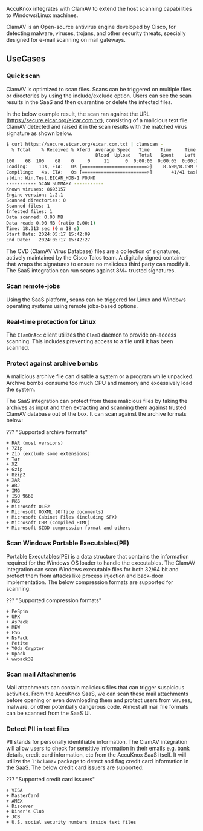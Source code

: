 

AccuKnox integrates with ClamAV to extend the host scanning capabilities to Windows/Linux machines.

ClamAV is an Open-source antivirus engine developed by Cisco, for detecting malware, viruses, trojans, and other security threats, specially designed for e-mail scanning on mail gateways.

## UseCases

### Quick scan

ClamAV is optimized to scan files. Scans can be triggered on multiple files or directories by using the include/exclude option. Users can see the scan results in the SaaS and then quarantine or delete the infected files.

In the below example result, the scan ran against the URL (https://secure.eicar.org/eicar.com.txt), consisting of a malicious text file. ClamAV detected and raised it in the scan results with the matched virus signature as shown below.

```sh
$ curl https://secure.eicar.org/eicar.com.txt | clamscan -
  % Total    % Received % Xferd  Average Speed   Time    Time     Time  Current
                                 Dload  Upload   Total   Spent    Left  Speed
100    68  100    68    0     0     11      0  0:00:06  0:00:05  0:00:01    141.78M/8.71M sigs                 ]    1.77M/8.71M sigs    0.00K/8.71M sigs
Loading:    13s, ETA:   0s [========================>]    8.69M/8.69M sigs
Compiling:   4s, ETA:   0s [========================>]       41/41 tasks
stdin: Win.Test.EICAR_HDB-1 FOUND
----------- SCAN SUMMARY -----------
Known viruses: 8693157
Engine version: 1.2.1
Scanned directories: 0
Scanned files: 1
Infected files: 1
Data scanned: 0.00 MB
Data read: 0.00 MB (ratio 0.00:1)
Time: 18.313 sec (0 m 18 s)
Start Date: 2024:05:17 15:42:09
End Date:   2024:05:17 15:42:27
```

The CVD (ClamAV Virus Database) files are a collection of signatures, actively maintained by the Cisco Talos team. A digitally signed container that wraps the signatures to ensure no malicious third party can modify it. The SaaS integration can run scans against 8M+ trusted signatures.

### Scan remote-jobs

Using the SaaS platform, scans can be triggered for Linux and Windows operating systems using remote jobs-based options.

### Real-time protection for Linux

The ```ClamOnAcc``` client utilizes the ```ClamD``` daemon to provide on-access scanning. This includes preventing access to a file until it has been scanned.

### Protect against archive bombs

A malicious archive file can disable a system or a program while unpacked. Archive bombs consume too much CPU and memory and excessively load the system.

The SaaS integration can protect from these malicious files by taking the archives as input and then extracting and scanning them against trusted ClamAV database out of the box. It can scan against the archive formats below:

??? "Supported archive formats"

    + RAR (most versions)
    + 7Zip
    + Zip (exclude some extensions)
    + Tar
    + XZ
    + Gzip
    + Bzip2
    + XAR
    + ARJ
    + IMG
    + ISO 9660
    + PKG
    + Microsoft OLE2
    + Microsoft OOXML (Office documents)
    + Microsoft Cabinet Files (including SFX)
    + Microsoft CHM (Compiled HTML)
    + Microsoft SZDD compression format and others

### Scan Windows Portable Executables(PE)

Portable Executables(PE) is a data structure that contains the information required for the Windows OS loader to handle the executables. The ClamAV integration can scan Windows executable files for both 32/64 bit and protect them from attacks like process injection and back-door implementation. The below compression formats are supported for scanning:

??? "Supported compression formats"

    + PeSpin
    + UPX
    + AsPack
    + MEW
    + FSG
    + NsPack
    + Petite
    + Y0da Cryptor
    + Upack
    + wwpack32

### Scan mail Attachments

Mail attachments can contain malicious files that can trigger suspicious activities. From the AccuKnox SaaS, we can scan these mail attachments before opening or even downloading them and protect users from viruses, malware, or other potentially dangerous code. Almost all mail file formats can be scanned from the SaaS UI.

### Detect PII in text files

PII stands for personally identifiable information. The ClamAV integration will allow users to check for sensitive information in their emails e.g. bank details, credit card information, etc from the AccuKnox SaaS itself. It will utilize the ```libclamav``` package to detect and flag credit card information in the SaaS. The below credit card issuers are supported:

??? "Supported credit card issuers"

    + VISA
    + MasterCard
    + AMEX
    + Discover
    + Diner's Club
    + JCB
    + U.S. social security numbers inside text files